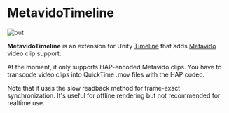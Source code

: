 MetavidoTimeline
================

![out](https://user-images.githubusercontent.com/343936/144595130-9c87822b-131d-487e-8ac9-144bc5fb86e6.gif)

**MetavidoTimeline** is an extension for Unity [Timeline] that adds [Metavido]
video clip support.

At the moment, it only supports HAP-encoded Metavido clips. You have to transcode
video clips into QuickTime .mov files with the HAP codec.

Note that it uses the slow readback method for frame-exact synchronization.
It's useful for offline rendering but not recommended for realtime use.

[Timeline]: https://docs.unity3d.com/Packages/com.unity.timeline@latest
[Metavido]: https://github.com/keijiro/Metavido
[HAP]: https://hap.video
